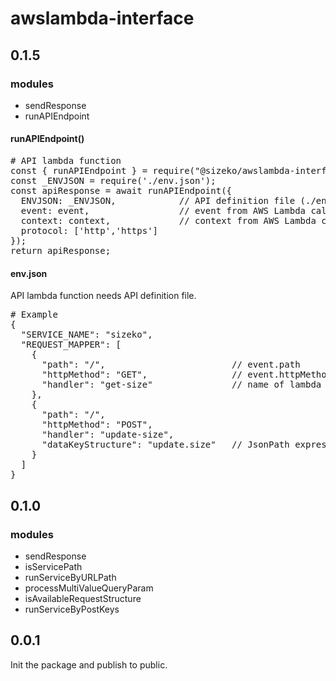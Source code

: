 # awslambda-interface

## 0.1.5
### modules
* sendResponse
* runAPIEndpoint

#### runAPIEndpoint()
<pre>
# API lambda function
const { runAPIEndpoint } = require("@sizeko/awslambda-interface");
const _ENVJSON = require('./env.json');
const apiResponse = await runAPIEndpoint({
  ENVJSON: _ENVJSON,            // API definition file (./env.json) required
  event: event,                 // event from AWS Lambda called by API Gateway
  context: context,             // context from AWS Lambda called by API Gateway
  protocol: ['http','https']
});
return apiResponse;
</pre>

#### env.json
API lambda function needs API definition file.
<pre>
# Example
{
  "SERVICE_NAME": "sizeko",
  "REQUEST_MAPPER": [
    {
      "path": "/",                        // event.path
      "httpMethod": "GET",                // event.httpMethod
      "handler": "get-size"               // name of lambda function to handle this request
    },
    {
      "path": "/",
      "httpMethod": "POST",
      "handler": "update-size",
      "dataKeyStructure": "update.size"   // JsonPath expression shows JSON key structures of event.body in case of POST request
    }
  ]
}
</pre>


## 0.1.0
### modules
* sendResponse
* isServicePath
* runServiceByURLPath
* processMultiValueQueryParam
* isAvailableRequestStructure
* runServiceByPostKeys


## 0.0.1
Init the package and publish to public.
